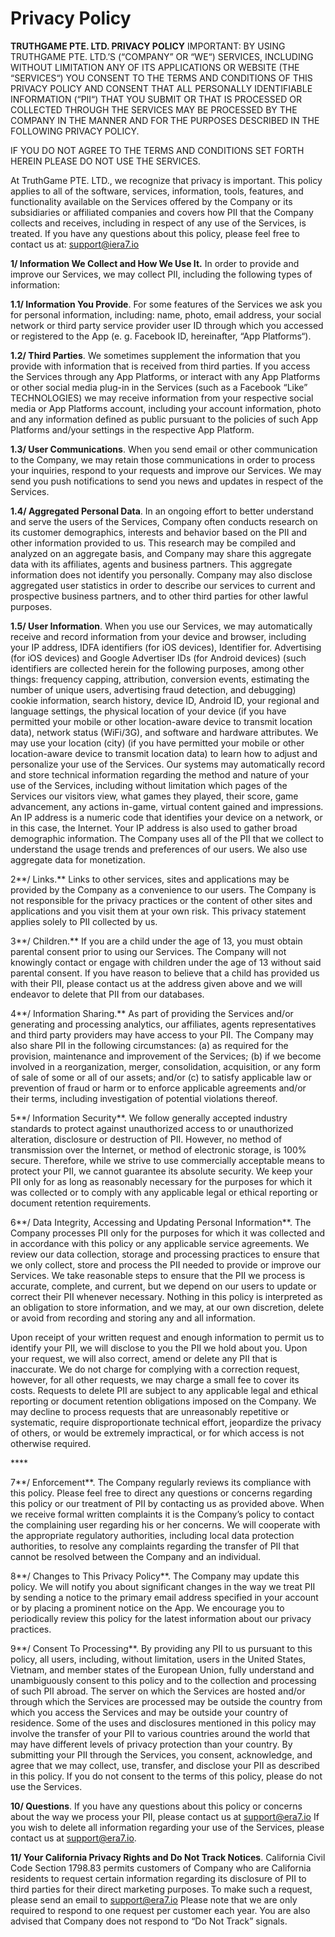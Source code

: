 # Privacy Policy

**TRUTHGAME PTE. LTD. PRIVACY POLICY** IMPORTANT: BY USING TRUTHGAME PTE. LTD.’S (“COMPANY” OR “WE“) SERVICES, INCLUDING WITHOUT LIMITATION ANY OF ITS APPLICATIONS OR WEBSITE (THE “SERVICES“) YOU CONSENT TO THE TERMS AND CONDITIONS OF THIS PRIVACY POLICY AND CONSENT THAT ALL PERSONALLY IDENTIFIABLE INFORMATION (“PII“) THAT YOU SUBMIT OR THAT IS PROCESSED OR COLLECTED THROUGH THE SERVICES MAY BE PROCESSED BY THE COMPANY IN THE MANNER AND FOR THE PURPOSES DESCRIBED IN THE FOLLOWING PRIVACY POLICY.

IF YOU DO NOT AGREE TO THE TERMS AND CONDITIONS SET FORTH HEREIN PLEASE DO NOT USE THE SERVICES.

At TruthGame PTE. LTD., we recognize that privacy is important. This policy applies to all of the software, services, information, tools, features, and functionality available on the Services offered by the Company or its subsidiaries or affiliated companies and covers how PII that the Company collects and receives, including in respect of any use of the Services, is treated. If you have any questions about this policy, please feel free to contact us at: [support@iera7.io](mailto:support@iera7.io)

&#x20;

**1/ Information We Collect and How We Use It.** In order to provide and improve our Services, we may collect PII, including the following types of information:

&#x20;

**1.1/ Information You Provide**. For some features of the Services we ask you for personal information, including: name, photo, email address, your social network or third party service provider user ID through which you accessed or registered to the App (e. g. Facebook ID, hereinafter, “App Platforms“).

&#x20;

**1.2/ Third Parties**. We sometimes supplement the information that you provide with information that is received from third parties. If you access the Services through any App Platforms, or interact with any App Platforms or other social media plug-in in the Services (such as a Facebook “Like” TECHNOLOGIES) we may receive information from your respective social media or App Platforms account, including your account information, photo and any information defined as public pursuant to the policies of such App Platforms and/your settings in the respective App Platform.

&#x20;

**1.3/ User Communications**. When you send email or other communication to the Company, we may retain those communications in order to process your inquiries, respond to your requests and improve our Services. We may send you push notifications to send you news and updates in respect of the Services.

&#x20;

**1.4/ Aggregated Personal Data**. In an ongoing effort to better understand and serve the users of the Services, Company often conducts research on its customer demographics, interests and behavior based on the PII and other information provided to us. This research may be compiled and analyzed on an aggregate basis, and Company may share this aggregate data with its affiliates, agents and business partners. This aggregate information does not identify you personally. Company may also disclose aggregated user statistics in order to describe our services to current and prospective business partners, and to other third parties for other lawful purposes.

**1.5/ User Information**. When you use our Services, we may automatically receive and record information from your device and browser, including your IP address, IDFA identifiers (for iOS devices), Identifier for. Advertising (for iOS devices) and Google Advertiser IDs (for Android devices) (such identifiers are collected herein for the following purposes, among other things: frequency capping, attribution, conversion events, estimating the number of unique users, advertising fraud detection, and debugging) cookie information, search history, device ID, Android ID, your regional and language settings, the physical location of your device (if you have permitted your mobile or other location-aware device to transmit location data), network status (WiFi/3G), and software and hardware attributes. We may use your location (city) (if you have permitted your mobile or other location-aware device to transmit location data) to learn how to adjust and personalize your use of the Services. Our systems may automatically record and store technical information regarding the method and nature of your use of the Services, including without limitation which pages of the Services our visitors view, what games they played, their score, game advancement, any actions in-game, virtual content gained and impressions. An IP address is a numeric code that identifies your device on a network, or in this case, the Internet. Your IP address is also used to gather broad demographic information. The Company uses all of the PII that we collect to understand the usage trends and preferences of our users. We also use aggregate data for monetization.

&#x20;

2**/ Links.** Links to other services, sites and applications may be provided by the Company as a convenience to our users. The Company is not responsible for the privacy practices or the content of other sites and applications and you visit them at your own risk. This privacy statement applies solely to PII collected by us.

&#x20;

3**/ Children.** If you are a child under the age of 13, you must obtain parental consent prior to using our Services. The Company will not knowingly contact or engage with children under the age of 13 without said parental consent. If you have reason to believe that a child has provided us with their PII, please contact us at the address given above and we will endeavor to delete that PII from our databases.

&#x20;

4**/ Information Sharing.** As part of providing the Services and/or generating and processing analytics, our affiliates, agents representatives and third party providers may have access to your PII. The Company may also share PII in the following circumstances: (a) as required for the provision, maintenance and improvement of the Services; (b) if we become involved in a reorganization, merger, consolidation, acquisition, or any form of sale of some or all of our assets; and/or (c) to satisfy applicable law or prevention of fraud or harm or to enforce applicable agreements and/or their terms, including investigation of potential violations thereof.

&#x20;

5**/ Information Security**. We follow generally accepted industry standards to protect against unauthorized access to or unauthorized alteration, disclosure or destruction of PII. However, no method of transmission over the Internet, or method of electronic storage, is 100% secure. Therefore, while we strive to use commercially acceptable means to protect your PII, we cannot guarantee its absolute security. We keep your PII only for as long as reasonably necessary for the purposes for which it was collected or to comply with any applicable legal or ethical reporting or document retention requirements.

&#x20;

6**/ Data Integrity, Accessing and Updating Personal Information**. The Company processes PII only for the purposes for which it was collected and in accordance with this policy or any applicable service agreements. We review our data collection, storage and processing practices to ensure that we only collect, store and process the PII needed to provide or improve our Services. We take reasonable steps to ensure that the PII we process is accurate, complete, and current, but we depend on our users to update or correct their PII whenever necessary. Nothing in this policy is interpreted as an obligation to store information, and we may, at our own discretion, delete or avoid from recording and storing any and all information.

&#x20;Upon receipt of your written request and enough information to permit us to identify your PII, we will disclose to you the PII we hold about you. Upon your request, we will also correct, amend or delete any PII that is inaccurate. We do not charge for complying with a correction request, however, for all other requests, we may charge a small fee to cover its costs. Requests to delete PII are subject to any applicable legal and ethical reporting or document retention obligations imposed on the Company. We may decline to process requests that are unreasonably repetitive or systematic, require disproportionate technical effort, jeopardize the privacy of others, or would be extremely impractical, or for which access is not otherwise required.

&#x20;****&#x20;

7**/ Enforcement**. The Company regularly reviews its compliance with this policy. Please feel free to direct any questions or concerns regarding this policy or our treatment of PII by contacting us as provided above. When we receive formal written complaints it is the Company’s policy to contact the complaining user regarding his or her concerns. We will cooperate with the appropriate regulatory authorities, including local data protection authorities, to resolve any complaints regarding the transfer of PII that cannot be resolved between the Company and an individual.

&#x20;

8**/ Changes to This Privacy Policy**. The Company may update this policy. We will notify you about significant changes in the way we treat PII by sending a notice to the primary email address specified in your account or by placing a prominent notice on the App. We encourage you to periodically review this policy for the latest information about our privacy practices.

&#x20;

9**/ Consent To Processing**. By providing any PII to us pursuant to this policy, all users, including, without limitation, users in the United States, Vietnam, and member states of the European Union, fully understand and unambiguously consent to this policy and to the collection and processing of such PII abroad. The server on which the Services are hosted and/or through which the Services are processed may be outside the country from which you access the Services and may be outside your country of residence. Some of the uses and disclosures mentioned in this policy may involve the transfer of your PII to various countries around the world that may have different levels of privacy protection than your country. By submitting your PII through the Services, you consent, acknowledge, and agree that we may collect, use, transfer, and disclose your PII as described in this policy. If you do not consent to the terms of this policy, please do not use the Services.

&#x20;

**10/ Questions**. If you have any questions about this policy or concerns about the way we process your PII, please contact us at [support@era7.io](mailto:support@era7.io) If you wish to delete all information regarding your use of the Services, please contact us at [support@era7.io](mailto:support@era7.io).

&#x20;

**11/ Your California Privacy Rights and Do Not Track Notices**. California Civil Code Section 1798.83 permits customers of Company who are California residents to request certain information regarding its disclosure of PII to third parties for their direct marketing purposes. To make such a request, please send an email to [support@era7.io](mailto:support@era7.io) Please note that we are only required to respond to one request per customer each year. You are also advised that Company does not respond to “Do Not Track” signals.
